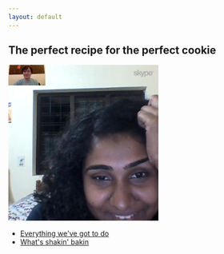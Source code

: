 ```yaml
---
layout: default
---
```


## The perfect recipe for the perfect cookie

![working working](/assets/images/working.png)

* [Everything we've got to do](todo)
* [What's shakin' bakin](progress)
